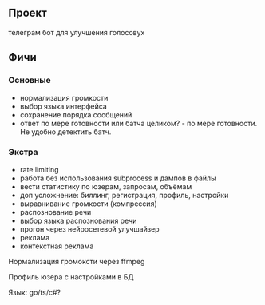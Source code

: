 ## Проект

телеграм бот для улучшения голосовух

## Фичи

### Основные

* нормализация громкости
* выбор языка интерфейса
* сохранение порядка сообщений
* ответ по мере готовности или батча целиком? - по мере готовности. Не удобно детектить батч.

### Экстра

* rate limiting
* работа без использования subprocess и дампов в файлы
* вести статистику по юзерам, запросам, объёмам
* доп усложнение: биллинг, регистрация, профиль, настройки
* выравнивание громкости (компрессия)
* распознование речи
* выбор языка распознования речи
* прогон через нейросетевой улучшайзер
* реклама
* контекстная реклама

Нормализация громоксти через ffmpeg

Профиль юзера с настройками в БД

Язык: go/ts/c#?
